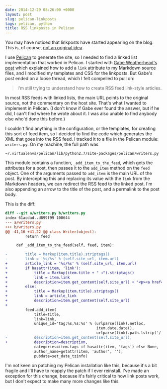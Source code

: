 ```yaml
---
date: 2014-12-29 08:26:00 +0000
layout: post
slug: pelican-linkposts
tags: pelican, python
title: RSS linkposts in Pelican
---
```


You may have noticed that linkposts have started appearing on the blog. This is, of course, [not an original idea][df].

I use [Pelican][pelican] to generate the site, so I needed to find a linked list implementation that worked in Pelican. I started with [Gabe Weatherhead's post][gabe] which explained how to add a `link` attribute to my Markdown source files, and I modified my templates and CSS for the linkposts. But Gabe's post ended on a loose thread, which I felt compelled to pull on:

> I'm still trying to understand how to create RSS feed link-style articles.

In most RSS feeds with linked lists, the main URL points to the original source, not the commentary on the host site. That's what I wanted to implement in Pelican. (I don't know if Gabe ever found the answer, but if he did, I can't find where he wrote about it. I was also unable to find anybody else who'd done this before.)

<!-- summary -->

I couldn't find anything in the configuration, or the templates, for creating this sort of feed item, so I decided to find the code which generates the XML that goes into the RSS feed. I tracked it to a file in the Pelican module: `writers.py`. On my machine, the full path was

```
~/.virtualenvs/pelican/lib/python2.7/site-packages/pelican/writers.py
```

This module contains a function, `_add_item_to_the_feed`, which gets the attributes for a post, then passes it to the `add_item` method on the `feed` object. One of the arguments passed to `add_item` is the main URL of the post. By intercepting this and replacing its value with the `link` from the Markdown headers, we can redirect the RSS feed to the linked post. I'm also appending an arrow to the title of the post, and a permalink to the post body.

This is the diff:

```diff
diff --git a/writers.py b/writers.py
index 61acdad..d899f99 100644
--- a/writers.py
+++ b/writers.py
@@ -41,16 +41,22 @@ class Writer(object):
         return feed

     def _add_item_to_the_feed(self, feed, item):

-        title = Markup(item.title).striptags()
-        link = '%s/%s' % (self.site_url, item.url)
+        article_link = '%s/%s' % (self.site_url, item.url)
+        if hasattr(item, 'link'):
+            title = Markup(item.title + " →").striptags()
+            link = item.link
+            description=item.get_content(self.site_url) + "<p><a href=\"%s\">Permalink ∞</a></p>" % article_link
+        else:
+            title = Markup(item.title).striptags()
+            link = article_link
+            description=item.get_content(self.site_url)
+
         feed.add_item(
             title=title,
             link=link,
             unique_id='tag:%s,%s:%s' % (urlparse(link).netloc,
                                         item.date.date(),
                                         urlparse(link).path.lstrip('/')),
-            description=item.get_content(self.site_url),
+            description=description,
             categories=item.tags if hasattr(item, 'tags') else None,
             author_name=getattr(item, 'author', ''),
             pubdate=set_date_tzinfo(
```

I'm not keen on patching my Pelican installation like this, because it's a bit fragile and I'll have to reapply the patch if I ever reinstall. I've made an exception for this change, because it's fairly critical to how link posts work, but I don't expect to make many more changes like this.

[df]: http://daringfireball.net/linked/
[pelican]: http://getpelican.com/
[gabe]: http://www.macdrifter.com/2012/08/linked-list-posts-in-pelican.html
